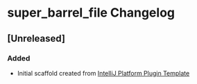 <!-- Keep a Changelog guide -> https://keepachangelog.com -->

# super_barrel_file Changelog

## [Unreleased]
### Added
- Initial scaffold created from [IntelliJ Platform Plugin Template](https://github.com/JetBrains/intellij-platform-plugin-template)
